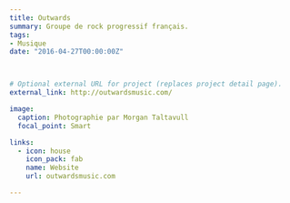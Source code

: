 ```yaml
---
title: Outwards
summary: Groupe de rock progressif français.
tags:
- Musique
date: "2016-04-27T00:00:00Z"



# Optional external URL for project (replaces project detail page).
external_link: http://outwardsmusic.com/

image:
  caption: Photographie par Morgan Taltavull
  focal_point: Smart

links:
  - icon: house
    icon_pack: fab
    name: Website
    url: outwardsmusic.com

---
```

